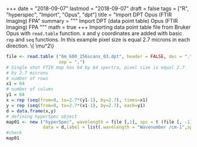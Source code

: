 +++
date = "2018-09-07"
lastmod = "2018-09-07"
draft = false
tags = ["R", "hyperspec", "Import", "Opus", "dpt"]
title = "Import DPT  Opus (FTIR Imaging) FPA"
summary = """
Import DPT (data point table) Opus (FTIR Imaging) FPA
"""
math = true
+++
Importing data point table file from Bruker Opus with `read.table` function. x and y coordinates are added with basic `rep` and `seq` functions. In this example pixel size is equal 2.7 microns in each direction. \\( \mu^2\\)


```r
file <- read.table ("6m_600_256scans_03.dpt", header = FALSE, dec = ".",
                    sep = ",")
# Single shot FTIR map has 64 by 64 spectra, pixel size is equal 2.7
# by 2.7 microns
# number of rows
x1 = 64
# number of colums 
y1 = 64 
x = rep (seq(from=0, to=2.7*(y1-1), by=2.7), times=x1)
y = rep (seq(from=0, to=2.7*(x1-1), by=2.7), each=y1)
d = data.frame(x,y)
# defining hyperSpec object
map01 <- new ("hyperSpec", wavelength = file [,1], spc = t (file [, -1]),
              data = d,label = list(.wavelength = "Wavenumber /cm-1",spc = "I / a.u."))
#check
map01
```

